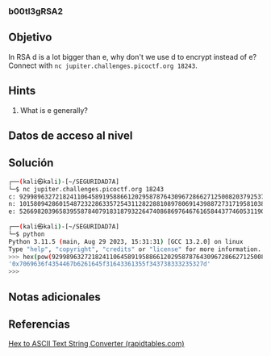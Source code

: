### b00tl3gRSA2
## Objetivo
In RSA d is a lot bigger than e, why don't we use d to encrypt instead of e? Connect with `nc jupiter.challenges.picoctf.org 18243`.
## Hints
1. What is e generally?
## Datos de acceso al nivel
## Solución
```bash
┌──(kali㉿kali)-[~/SEGURIDAD7A]
└─$ nc jupiter.challenges.picoctf.org 18243 
c: 92998963272182411064589195886612029587876430967286627125008203792537565130498116475070363945828843153524448152132419595325529162433445679793681531903005302981609812945922196192881176445321715045410420009825321540488902377775178853845117729259298125260537133413060850091181179111927444895074564417170850484318
n: 101580942860154872322863357254311282288108978069143988727317195810382814217037502016762450263526825289855747876938214627966003825308402513583205529551788383819499372248713386257211852213683312280460025435600910888411807857056808826078734564308525303697520010752209630350116568707564982939076349719920266663249
e: 52669820396583955878407918318793226474086869764676165844377460531190295709433623083626116886719029711072953730049246551915906678483983487405143767638117710355246215384181329994001846756623254801156373496926805347852975550035199819474568826934935989938937905957324660911590584122689701022523961024911753219633
                                                                                                                                                          
┌──(kali㉿kali)-[~/SEGURIDAD7A]
└─$ python
Python 3.11.5 (main, Aug 29 2023, 15:31:31) [GCC 13.2.0] on linux
Type "help", "copyright", "credits" or "license" for more information.
>>> hex(pow(92998963272182411064589195886612029587876430967286627125008203792537565130498116475070363945828843153524448152132419595325529162433445679793681531903005302981609812945922196192881176445321715045410420009825321540488902377775178853845117729259298125260537133413060850091181179111927444895074564417170850484318,65537,101580942860154872322863357254311282288108978069143988727317195810382814217037502016762450263526825289855747876938214627966003825308402513583205529551788383819499372248713386257211852213683312280460025435600910888411807857056808826078734564308525303697520010752209630350116568707564982939076349719920266663249))
'0x7069636f4354467b6261645f31643361355f343738333235327d'
>>> 

```
## Notas adicionales
## Referencias
[Hex to ASCII Text String Converter (rapidtables.com)](https://www.rapidtables.com/convert/number/hex-to-ascii.html)
